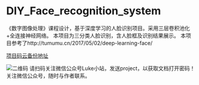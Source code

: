 # DIY_Face_recognition_system
《数字图像处理》课程设计，基于深度学习的人脸识别项目。采用三层卷积池化+全连接神经网络。
本项目为三分类人脸识别，含人脸框及识别结果展示。
本项目参考了http://tumumu.cn/2017/05/02/deep-learning-face/

[项目码云备份地址](https://gitee.com/happywlg/DIY_Face_recognition_system)

![二维码](https://www.wangliguang.cn/wp-content/uploads/2019/02/qrcode_for_gh_93c6b7801a15_258.jpg)
请扫码关注微信公众号Luke小站，发送project，以获取文档打开密码！
关注微信公众号，随时与作者联系。
